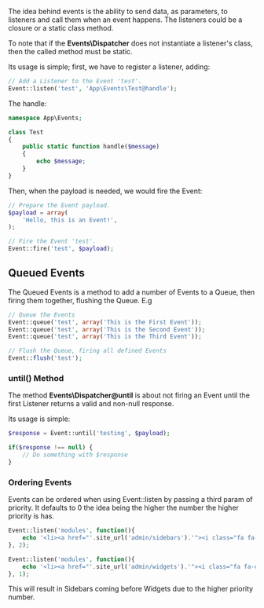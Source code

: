 The idea behind events is the ability to send data, as parameters, to listeners and call them when an event happens. The listeners could be a closure or a static class method.

To note that if the **Events\Dispatcher** does not instantiate a listener's class, then the called method must be static.

Its usage is simple; first, we have to register a listener, adding:

```php
// Add a Listener to the Event 'test'.
Event::listen('test', 'App\Events\Test@handle');
```

The handle:

```php
namespace App\Events;

class Test
{
    public static function handle($message)
    {
        echo $message;
    }
}
```

Then, when the payload is needed, we would fire the Event:

```php
// Prepare the Event payload.
$payload = array(
    'Hello, this is an Event!',
);

// Fire the Event 'test'.
Event::fire('test', $payload);
```

## Queued Events

The Queued Events is a method to add a number of Events to a Queue, then firing them together, flushing the Queue. E.g

```php
// Queue the Events
Event::queue('test', array('This is the First Event'));
Event::queue('test', array('This is the Second Event'));
Event::queue('test', array('This is the Third Event'));

// Flush the Queue, firing all defined Events
Event::flush('test');
```

### until() Method

The method **Events\Dispatcher@until** is about not firing an Event until the first Listener returns a valid and non-null response. 

Its usage is simple:

```php
$response = Event::until('testing', $payload);

if($response !== null) {
    // Do something with $response
}
```

### Ordering Events

Events can be ordered when using Event::listen by passing a third param of priority. It defaults to 0 the idea being the higher the number the higher priority is has.

```php
Event::listen('modules', function(){
	echo '<li><a href="'.site_url('admin/sidebars').'"><i class="fa fa-cubes"></i> Sidebars</a></li>';
}, 2);

Event::listen('modules', function(){
	echo '<li><a href="'.site_url('admin/widgets').'"><i class="fa fa-cubes"></i> Widgets</a></li>';
}, 1);
```

This will result in Sidebars coming before Widgets due to the higher priority number.